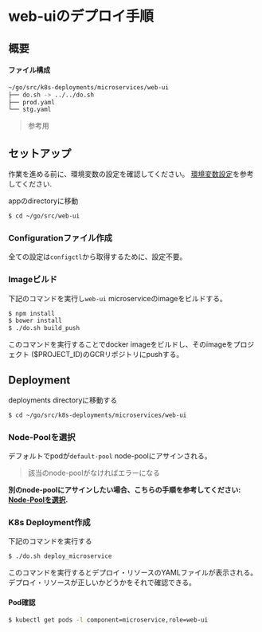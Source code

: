 # web-uiのデプロイ手順

## 概要

#### ファイル構成

```bash
~/go/src/k8s-deployments/microservices/web-ui
├── do.sh -> ../../do.sh
├── prod.yaml
└── stg.yaml
```

> 参考用

## セットアップ

作業を進める前に、環境変数の設定を確認してください。
[環境変数設定](prepare_envvars.md)を参考してください.

appのdirectoryに移動 

```bash
$ cd ~/go/src/web-ui
```

### Configurationファイル作成

全ての設定は`configctl`から取得するために、設定不要。

### Imageビルド

下記のコマンドを実行し`web-ui` microserviceのimageをビルドする。


```bash
$ npm install
$ bower install
$ ./do.sh build_push
```

このコマンドを実行することでdocker imageをビルドし、そのimageをプロジェクト ($PROJECT_ID)のGCRリポジトリにpushする。

## Deployment

deployments directoryに移動する

```bash
$ cd ~/go/src/k8s-deployments/microservices/web-ui
```

### Node-Poolを選択
デフォルトでpodが`default-pool` node-poolにアサインされる。
> 該当のnode-poolがなければエラーになる

**別のnode-poolにアサインしたい場合、こちらの手順を参考してください: [Node-Poolを選択](selecting_node-pool.md).**

### K8s Deployment作成

下記のコマンドを実行する

```bash
$ ./do.sh deploy_microservice
```

このコマンドを実行するとデプロイ・リソースのYAMLファイルが表示される。デプロイ・リソースが正しいかどうかをそれで確認できる。


#### Pod確認

```bash
$ kubectl get pods -l component=microservice,role=web-ui
```